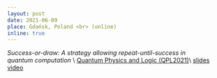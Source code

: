 ```yaml
---
layout: post
date: 2021-06-09
place: Gdańsk, Poland <br> (online)
inline: true
---
```


*Success-or-draw: A strategy allowing repeat-until-success in* <br> 
*quantum computation* \\
[Quantum Physics and Logic (QPL2021)](https://qpl2021.eu/)\\
<a href="{{'/assets/talks/2021_06_QPL.pdf' | relative_url }}" class="btn btn-sm z-depth-0" role="button">slides</a>
<a href="{{'https://www.youtube.com/watch?v=O3HFjy0CNpA'}}" class="btn btn-sm z-depth-0" role="button">video</a>

